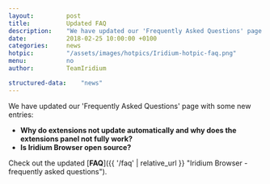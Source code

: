 ```yaml
---
layout:			post
title:			Updated FAQ
description:	"We have updated our 'Frequently Asked Questions' page with some new entries: Why do extensions not update automatically and why does the extensions panel not fully work? and more."
date:			2018-02-25 10:00:00 +0100
categories:		news
hotpic:			"/assets/images/hotpics/Iridium-hotpic-faq.png"
menu:			no
author:			TeamIridium

structured-data:	"news"
---
```

We have updated our 'Frequently Asked Questions' page with some new entries:     
- **Why do extensions not update automatically and why does the extensions panel not fully work?**     
- **Is Iridium Browser open source?**    

Check out the updated [**FAQ**]({{ '/faq' | relative_url }} "Iridium Browser - frequently asked questions").